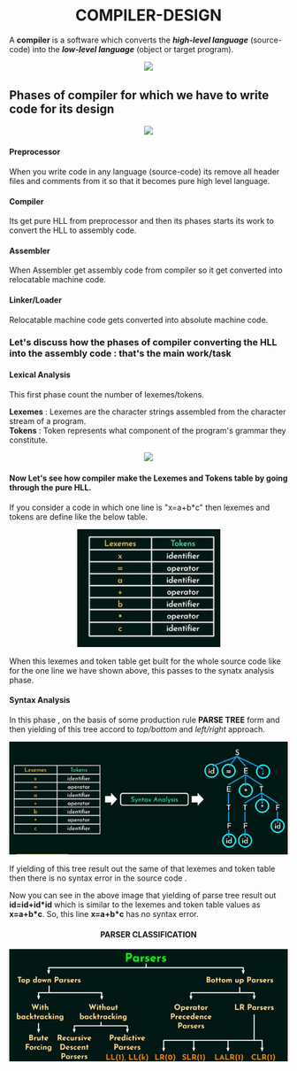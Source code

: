  <h1 align="center"> COMPILER-DESIGN </h1>
 
 A **compiler** is a software which converts the ***high-level language*** (source-code) into the ***low-level language*** (object or target program).

<p align="center"><img src="https://static.javatpoint.com/compiler/images/the-phases-of-a-compiler-lexical-analysis.png"</img></p>

<h2>Phases of compiler for which we have to write code for its design</h2>

<p align="center"><img src="https://media.geeksforgeeks.org/wp-content/uploads/compilerDesign.jpg"</img></p>


<h4> Preprocessor </h4> 
When you write code in any language (source-code) its remove all header files and comments from it so that it becomes pure high level language.

<h4> Compiler </h4>
Its get pure HLL from preprocessor and then its phases starts its work to convert the HLL to assembly code.

<h4> Assembler </h4>
When Assembler get assembly code from compiler so it get converted into relocatable machine code.

<h4> Linker/Loader </h4>
Relocatable machine code gets converted into absolute machine code.

<h3>Let's discuss how the phases of compiler converting the HLL into the assembly code : that's the main work/task</h3>

<h4> Lexical Analysis </h4>
This first phase count the number of lexemes/tokens.
<p></p>

**Lexemes** : Lexemes are the character strings assembled from the character stream of a program. </br>
**Tokens** : Token represents what component of the program's grammar they constitute.

<p align="center"><img src="https://binaryterms.com/wp-content/uploads/2021/11/Tokens.jpg"</img></p>

<h4>Now Let's see how compiler make the Lexemes and Tokens table by going through the pure HLL.</h4>
<p>If you consider a code in which one line is "x=a+b*c" then lexemes and tokens are define like the below table.</p>
<p align="center"><img src="https://github.com/shivamtomar10/compiler-design/blob/master/lexemes.png"</img></p>

When this lexemes and token table get built for the whole source code like for the one line we have shown above, this passes to the synatx analysis phase.

<h4> Syntax Analysis </h4>

In this phase , on the basis of some production rule **PARSE TREE** form and then yielding of this tree accord to *top/bottom* and *left/right* approach.

<p align="center"><img src="https://github.com/shivamtomar10/compiler-design/blob/master/parse.png"</img></p>

If yielding of this tree result out the same of that lexemes and token table then there is no syntax error in the source code .

Now you can see in the above image that yielding of parse tree result out **id=id+id*id** which is similar to the lexemes and token table values as **x=a+b*c**.
So, this line **x=a+b*c** has no syntax error.
<p></p>

 <h4 align="center"> PARSER CLASSIFICATION </h4>
 <p align="center"><img src="https://github.com/shivamtomar10/compiler-design/blob/master/parseclassification.png"</img></p>

